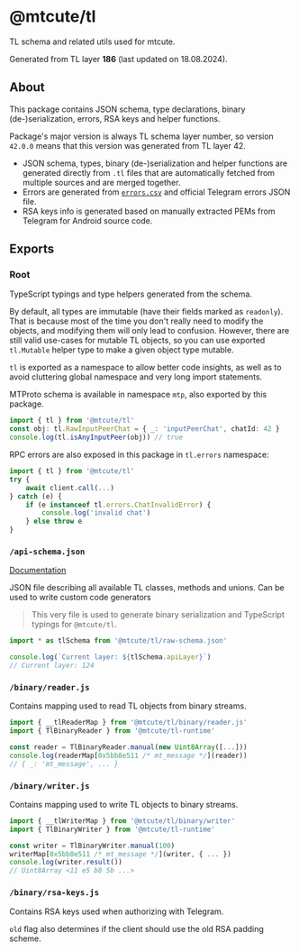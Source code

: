 # @mtcute/tl

TL schema and related utils used for mtcute.

Generated from TL layer **186** (last updated on 18.08.2024).

## About

This package contains JSON schema, type declarations, binary (de-)serialization, errors, RSA keys and helper functions.

Package's major version is always TL schema layer number,
so version `42.0.0` means that this version was generated from TL layer 42.

- JSON schema, types, binary (de-)serialization and helper functions are generated directly from `.tl` files that are
  automatically fetched from multiple sources and are merged together.
- Errors are generated from
  [`errors.csv`](https://github.com/LonamiWebs/Telethon/blob/master/telethon_generator/data/errors.csv)
  and official Telegram errors JSON file.
- RSA keys info is generated based on manually extracted PEMs from Telegram for Android source code.

## Exports

### Root

TypeScript typings and type helpers generated from the schema.

By default, all types are immutable (have their fields marked as `readonly`). That is because most of the time you don't
really need to modify the objects, and modifying them will only lead to confusion. However, there are still valid
use-cases for mutable TL objects, so you can use exported
`tl.Mutable` helper type to make a given object type mutable.

`tl` is exported as a namespace to allow better code insights,
as well as to avoid cluttering global namespace and very long import statements.

MTProto schema is available in namespace `mtp`, also exported by this package.

```typescript
import { tl } from '@mtcute/tl'
const obj: tl.RawInputPeerChat = { _: 'inputPeerChat', chatId: 42 }
console.log(tl.isAnyInputPeer(obj)) // true
```

RPC errors are also exposed in this package in `tl.errors` namespace:

```typescript
import { tl } from '@mtcute/tl'
try {
    await client.call(...)
} catch (e) {
    if (e instanceof tl.errors.ChatInvalidError) {
        console.log('invalid chat')
    } else throw e
}
```

### `/api-schema.json`

[Documentation](./modules/api_schema.html)

JSON file describing all available TL classes, methods and unions. Can be used to write custom code generators
> This very file is used to generate binary serialization and TypeScript typings for `@mtcute/tl`.

```typescript
import * as tlSchema from '@mtcute/tl/raw-schema.json'

console.log(`Current layer: ${tlSchema.apiLayer}`)
// Current layer: 124
```

### `/binary/reader.js`

Contains mapping used to read TL objects from binary streams.

```typescript
import { __tlReaderMap } from '@mtcute/tl/binary/reader.js'
import { TlBinaryReader } from '@mtcute/tl-runtime'

const reader = TlBinaryReader.manual(new Uint8Array([...]))
console.log(readerMap[0x5bb8e511 /* mt_message */](reader))
// { _: 'mt_message', ... }
```

### `/binary/writer.js`

Contains mapping used to write TL objects to binary streams.

```typescript
import { __tlWriterMap } from '@mtcute/tl/binary/writer'
import { TlBinaryWriter } from '@mtcute/tl-runtime'

const writer = TlBinaryWriter.manual(100)
writerMap[0x5bb8e511 /* mt_message */](writer, { ... })
console.log(writer.result())
// Uint8Array <11 e5 b8 5b ...>
```

### `/binary/rsa-keys.js`

Contains RSA keys used when authorizing with Telegram.

`old` flag also determines if the client should use the old
RSA padding scheme.
